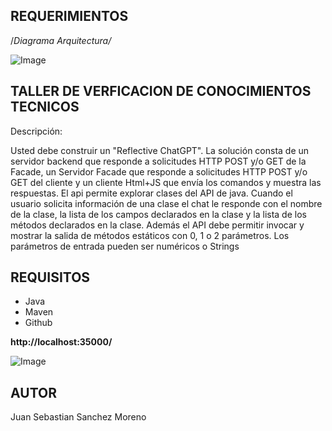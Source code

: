 
## REQUERIMIENTOS ##

/*Diagrama Arquitectura/*

![Image](https://github.com/user-attachments/assets/0794f31c-6048-48ed-a1c7-390753bf1853)


## TALLER DE VERFICACION DE CONOCIMIENTOS TECNICOS ##



Descripción:


Usted debe construir un "Reflective ChatGPT". La solución consta de un servidor backend que responde a solicitudes HTTP POST y/o GET de la Facade, un Servidor Facade que responde a solicitudes HTTP POST y/o GET del cliente  y un cliente Html+JS que envía los comandos y muestra las respuestas. El api permite explorar clases del API de java. Cuando el usuario solicita información de una clase el chat le responde con el nombre de la clase, la lista de los campos declarados en la clase y la lista de los métodos declarados en la clase. Además el API debe permitir invocar y mostrar la salida de métodos estáticos con 0, 1 o 2 parámetros. Los parámetros de entrada pueden ser numéricos o Strings

## REQUISITOS ##

- Java
- Maven
- Github

**http://localhost:35000/**


![Image](https://github.com/user-attachments/assets/7c93acab-7078-494c-b0b5-71905d45e09f)


## AUTOR ##

Juan Sebastian Sanchez Moreno
